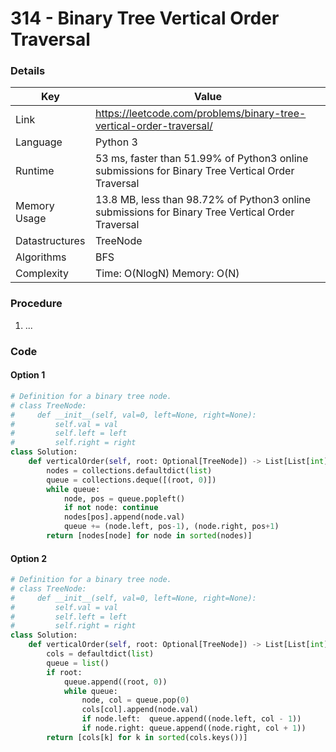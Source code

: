 # 314 - Binary Tree Vertical Order Traversal

### Details

| Key | Value |
| --- | ----- |
| Link | https://leetcode.com/problems/binary-tree-vertical-order-traversal/
| Language | Python 3
| Runtime | 53 ms, faster than 51.99% of Python3 online submissions for Binary Tree Vertical Order Traversal
| Memory Usage | 13.8 MB, less than 98.72% of Python3 online submissions for Binary Tree Vertical Order Traversal
| Datastructures | TreeNode
| Algorithms | BFS
| Complexity | Time: O(NlogN) Memory: O(N)

### Procedure

1. ...

### Code

#### Option 1

```python
# Definition for a binary tree node.
# class TreeNode:
#     def __init__(self, val=0, left=None, right=None):
#         self.val = val
#         self.left = left
#         self.right = right
class Solution:
    def verticalOrder(self, root: Optional[TreeNode]) -> List[List[int]]:
        nodes = collections.defaultdict(list)
        queue = collections.deque([(root, 0)])
        while queue:
            node, pos = queue.popleft()
            if not node: continue
            nodes[pos].append(node.val)
            queue += (node.left, pos-1), (node.right, pos+1)
        return [nodes[node] for node in sorted(nodes)]
```

#### Option 2

```python
# Definition for a binary tree node.
# class TreeNode:
#     def __init__(self, val=0, left=None, right=None):
#         self.val = val
#         self.left = left
#         self.right = right
class Solution:
    def verticalOrder(self, root: Optional[TreeNode]) -> List[List[int]]:
        cols = defaultdict(list)
        queue = list()
        if root:
            queue.append((root, 0))
            while queue:
                node, col = queue.pop(0)
                cols[col].append(node.val)
                if node.left:  queue.append((node.left, col - 1))
                if node.right: queue.append((node.right, col + 1))
        return [cols[k] for k in sorted(cols.keys())]
```
